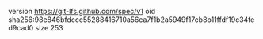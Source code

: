 version https://git-lfs.github.com/spec/v1
oid sha256:98e846bfdccc55288416710a56ca7f1b2a5949f17cb8b11ffdf19c34fed9cad0
size 253
